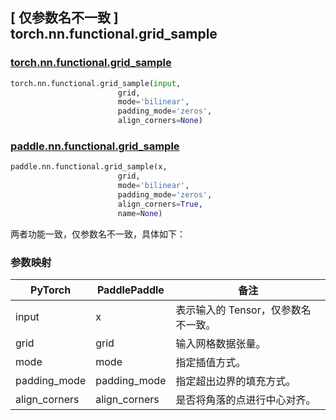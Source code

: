 ## [ 仅参数名不一致 ] torch.nn.functional.grid_sample

### [torch.nn.functional.grid_sample](https://pytorch.org/docs/stable/generated/torch.nn.functional.grid_sample.html?highlight=grid_sample#torch.nn.functional.grid_sample)

```python
torch.nn.functional.grid_sample(input,
                        grid,
                        mode='bilinear',
                        padding_mode='zeros',
                        align_corners=None)
```

### [paddle.nn.functional.grid_sample](https://www.paddlepaddle.org.cn/documentation/docs/zh/develop/api/paddle/nn/functional/grid_sample_cn.html)

```python
paddle.nn.functional.grid_sample(x,
                        grid,
                        mode='bilinear',
                        padding_mode='zeros',
                        align_corners=True,
                        name=None)
```

两者功能一致，仅参数名不一致，具体如下：
### 参数映射
| PyTorch       | PaddlePaddle | 备注                                                   |
| ------------- | ------------ | ------------------------------------------------------ |
| input           | x           | 表示输入的 Tensor，仅参数名不一致。               |
| grid           | grid           |  输入网格数据张量。               |
| mode           | mode           |   指定插值方式。               |
| padding_mode           | padding_mode           |   指定超出边界的填充方式。               |
| align_corners           | align_corners           |   是否将角落的点进行中心对齐。     |
